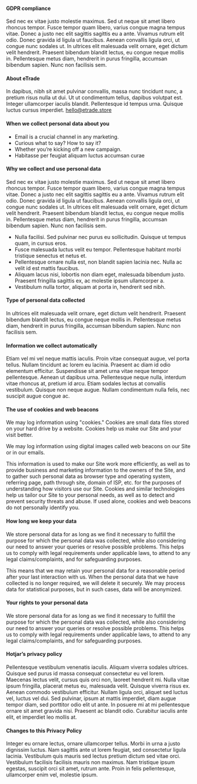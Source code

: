 #### GDPR compliance

Sed nec ex vitae justo molestie maximus. Sed ut neque sit amet libero rhoncus tempor. Fusce tempor quam libero, varius congue magna tempus vitae. Donec a justo nec elit sagittis sagittis eu a ante. Vivamus rutrum elit odio. Donec gravida id ligula ut faucibus. Aenean convallis ligula orci, ut congue nunc sodales ut. In ultrices elit malesuada velit ornare, eget dictum velit hendrerit. Praesent bibendum blandit lectus, eu congue neque mollis in. Pellentesque metus diam, hendrerit in purus fringilla, accumsan bibendum sapien. Nunc non facilisis sem.

#### About eTrade

In dapibus, nibh sit amet pulvinar convallis, massa nunc tincidunt nunc, a pretium risus nulla ut dui. Ut ut condimentum tellus, dapibus volutpat est. Integer ullamcorper iaculis blandit. Pellentesque id tempus urna. Quisque luctus cursus imperdiet. [hello@etrade.store](mailto:hello@etrade.store)

#### When we collect personal data about you

- Email is a crucial channel in any marketing.
- Curious what to say? How to say it?
- Whether you’re kicking off a new campaign.
- Habitasse per feugiat aliquam luctus accumsan curae

#### Why we collect and use personal data

Sed nec ex vitae justo molestie maximus. Sed ut neque sit amet libero rhoncus tempor. Fusce tempor quam libero, varius congue magna tempus vitae. Donec a justo nec elit sagittis sagittis eu a ante. Vivamus rutrum elit odio. Donec gravida id ligula ut faucibus. Aenean convallis ligula orci, ut congue nunc sodales ut. In ultrices elit malesuada velit ornare, eget dictum velit hendrerit. Praesent bibendum blandit lectus, eu congue neque mollis in. Pellentesque metus diam, hendrerit in purus fringilla, accumsan bibendum sapien. Nunc non facilisis sem.

- Nulla facilisi. Sed pulvinar nec purus eu sollicitudin. Quisque ut tempus quam, in cursus eros.
- Fusce malesuada luctus velit eu tempor. Pellentesque habitant morbi tristique senectus et netus et.
- Pellentesque ornare nulla est, non blandit sapien lacinia nec. Nulla ac velit id est mattis faucibus.
- Aliquam lacus nisi, lobortis non diam eget, malesuada bibendum justo. Praesent fringilla sagittis ex, ac molestie ipsum ullamcorper a.
- Vestibulum nulla tortor, aliquam at porta in, hendrerit sed nibh.

#### Type of personal data collected

In ultrices elit malesuada velit ornare, eget dictum velit hendrerit. Praesent bibendum blandit lectus, eu congue neque mollis in. Pellentesque metus diam, hendrerit in purus fringilla, accumsan bibendum sapien. Nunc non facilisis sem.

#### Information we collect automatically

Etiam vel mi vel neque mattis iaculis. Proin vitae consequat augue, vel porta tellus. Nullam tincidunt ac lorem eu lacinia. Praesent ac diam id odio elementum efficitur. Suspendisse sit amet urna vitae neque tempor pellentesque. Aenean ut dapibus urna. Pellentesque neque nulla, interdum vitae rhoncus at, pretium id arcu. Etiam sodales lectus at convallis vestibulum. Quisque non neque augue. Nullam condimentum nulla felis, nec suscipit augue congue ac.

#### The use of cookies and web beacons

We may log information using "cookies." Cookies are small data files stored on your hard drive by a website. Cookies help us make our Site and your visit better.

We may log information using digital images called web beacons on our Site or in our emails.

This information is used to make our Site work more efficiently, as well as to provide business and marketing information to the owners of the Site, and to gather such personal data as browser type and operating system, referring page, path through site, domain of ISP, etc. for the purposes of understanding how visitors use our Site. Cookies and similar technologies help us tailor our Site to your personal needs, as well as to detect and prevent security threats and abuse. If used alone, cookies and web beacons do not personally identify you.

#### How long we keep your data

We store personal data for as long as we find it necessary to fulfill the purpose for which the personal data was collected, while also considering our need to answer your queries or resolve possible problems. This helps us to comply with legal requirements under applicable laws, to attend to any legal claims/complaints, and for safeguarding purposes.

This means that we may retain your personal data for a reasonable period after your last interaction with us. When the personal data that we have collected is no longer required, we will delete it securely. We may process data for statistical purposes, but in such cases, data will be anonymized.

#### Your rights to your personal data

We store personal data for as long as we find it necessary to fulfill the purpose for which the personal data was collected, while also considering our need to answer your queries or resolve possible problems. This helps us to comply with legal requirements under applicable laws, to attend to any legal claims/complaints, and for safeguarding purposes.

#### Hotjar’s privacy policy

Pellentesque vestibulum venenatis iaculis. Aliquam viverra sodales ultrices. Quisque sed purus id massa consequat consectetur eu vel lorem. Maecenas lectus velit, cursus quis orci non, laoreet hendrerit mi. Nulla vitae ipsum fringilla, placerat metus eu, malesuada velit. Quisque viverra risus ex. Aenean commodo vestibulum efficitur. Nullam ligula orci, aliquet sed luctus vel, luctus vel dui. Sed pulvinar, ipsum at mattis imperdiet, diam augue tempor diam, sed porttitor odio elit ut ante. In posuere mi at mi pellentesque ornare sit amet gravida nisi. Praesent ac blandit odio. Curabitur iaculis ante elit, et imperdiet leo mollis at.

#### Changes to this Privacy Policy

Integer eu ornare lectus, ornare ullamcorper tellus. Morbi in urna a justo dignissim luctus. Nam sagittis ante ut lorem feugiat, sed consectetur ligula lacinia. Vestibulum quis mauris sed lectus pretium dictum sed vitae orci. Vestibulum facilisis facilisis mauris non maximus. Nam tristique ipsum egestas, suscipit orci sit amet, rutrum ante. Proin in felis pellentesque, ullamcorper enim vel, molestie ipsum.